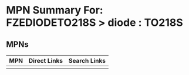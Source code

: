 



# MPN Summary For: FZEDIODETO218S > diode : TO218S

## MPNs
  

|MPN|Direct Links|Search Links|
| :--- | :--- | :--- |
||||
